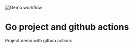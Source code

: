 ![Demo workflow](https://github.com/german9304/github_ci/actions/workflows/learn-github-actions.yml/badge.svg)

# Go project and github actions

Project demo with github actions

